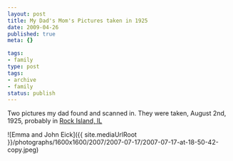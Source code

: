 ```yaml
---
layout: post
title: My Dad's Mom's Pictures taken in 1925
date: 2009-04-26
published: true
meta: {}

tags:
- family
type: post
tags:
- archive
- family
status: publish
---
```

Two pictures my dad found and scanned in.  They were taken, August 2nd, 1925, probably in [Rock Island, IL](http://maps.google.com/maps?f=q&source=s_q&hl=en&geocode=&q=rock+island,+iL&sll=42.504921,-83.371074&sspn=0.008526,0.016136&ie=UTF8&z=12&iwloc=A)

![Emma and John Eick]({{ site.mediaUrlRoot }}/photographs/1600x1600/2007/2007-07-17/2007-07-17-at-18-50-42-copy.jpeg)

